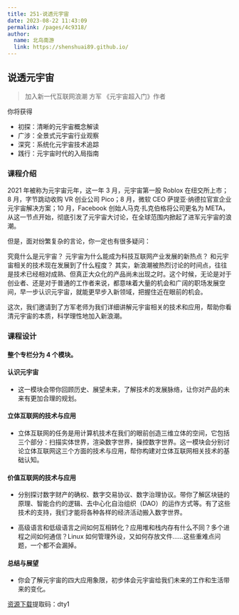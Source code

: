 ```yaml
---
title: 251-说透元宇宙
date: 2023-08-22 11:43:09
permalink: /pages/4c9318/
author: 
  name: 北鸟南游
  link: https://shenshuai89.github.io/
---
```


## 说透元宇宙
> 加入新一代互联网浪潮
> 方军 《元宇宙超入门》作者

你将获得
- 初探：清晰的元宇宙概念解读
- 广涉：全景式元宇宙行业观察
- 深究：系统化元宇宙技术追踪
- 践行：元宇宙时代的入局指南

### 课程介绍

2021 年被称为元宇宙元年，这一年 3 月，元宇宙第一股 Roblox 在纽交所上市；8 月，字节跳动收购 VR 创业公司 Pico；8 月，微软 CEO 萨提亚·纳德拉官宣企业元宇宙解决方案；10 月，Facebook 创始人马克·扎克伯格将公司更名为 META，从这一节点开始，彻底引发了元宇宙大讨论，在全球范围内掀起了进军元宇宙的浪潮。

但是，面对纷繁复杂的言论，你一定也有很多疑问：

究竟什么是元宇宙？
元宇宙为什么能成为科技互联网产业发展的新热点？
和元宇宙相关的技术现在发展到了什么程度？
其实，新浪潮被热烈讨论的时间点，往往是技术已经相对成熟、但真正大众化的产品尚未出现之时。这个时候，无论是对于创业者、还是对于普通的工作者来说，都意味着大量的机会和广阔的职场发展空间，早一步认识元宇宙，就能更早步入新领域，把握住近在眼前的机会。

这次，我们邀请到了方军老师为我们详细讲解元宇宙相关的技术和应用，帮助你看清元宇宙的本质，科学理性地加入新浪潮。

### 课程设计
#### 整个专栏分为 4 个模块。

#### 认识元宇宙
- 这一模块会带你回顾历史、展望未来，了解技术的发展脉络，让你对产品的未来有更加合理的规划。

#### 立体互联网的技术与应用
- 立体互联网的任务是用计算机技术在我们的眼前创造三维立体的空间，它包括三个部分：扫描实体世界，渲染数字世界，操控数字世界。这一模块会分别讨论立体互联网这三个方面的技术与应用，帮你构建对立体互联网相关技术的基础认知。

#### 价值互联网的技术与应用
- 分别探讨数字财产的确权、数字交易协议、数字治理协议。带你了解区块链的原理、智能合约的逻辑、去中心化自治组织（DAO）的运作方式等。有了这些技术的支持，我们才能将各种各样的经济活动搬入数字世界。

- 高级语言和低级语言之间如何互相转化？应用堆和栈内存有什么不同？多个进程之间如何通信？Linux 如何管理外设，又如何存放文件……这些重难点问题，一个都不会漏掉。

#### 总结与展望
- 你会了解元宇宙的四大应用象限，初步体会元宇宙给我们未来的工作和生活带来的变化。

[资源下载](https://pan.baidu.com/s/1OuabFqqMGU91XlzW3xXdpQ?pwd=dty1)提取码：dty1